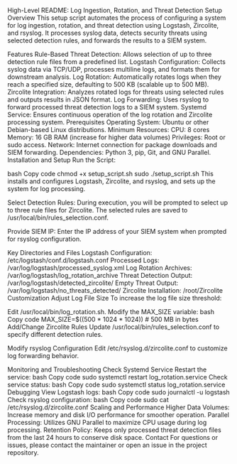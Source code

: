 
High-Level README: Log Ingestion, Rotation, and Threat Detection Setup
Overview
This setup script automates the process of configuring a system for log ingestion, rotation, and threat detection using Logstash, Zircolite, and rsyslog. It processes syslog data, detects security threats using selected detection rules, and forwards the results to a SIEM system.

Features
Rule-Based Threat Detection: Allows selection of up to three detection rule files from a predefined list.
Logstash Configuration: Collects syslog data via TCP/UDP, processes multiline logs, and formats them for downstream analysis.
Log Rotation: Automatically rotates logs when they reach a specified size, defaulting to 500 KB (scalable up to 500 MB).
Zircolite Integration: Analyzes rotated logs for threats using selected rules and outputs results in JSON format.
Log Forwarding: Uses rsyslog to forward processed threat detection logs to a SIEM system.
Systemd Service: Ensures continuous operation of the log rotation and Zircolite processing system.
Prerequisites
Operating System: Ubuntu or other Debian-based Linux distributions.
Minimum Resources:
CPU: 8 cores
Memory: 16 GB RAM (increase for higher data volumes)
Privileges: Root or sudo access.
Network: Internet connection for package downloads and SIEM forwarding.
Dependencies: Python 3, pip, Git, and GNU Parallel.
Installation and Setup
Run the Script:

bash
Copy code
chmod +x setup_script.sh
sudo ./setup_script.sh
This installs and configures Logstash, Zircolite, and rsyslog, and sets up the system for log processing.

Select Detection Rules: During execution, you will be prompted to select up to three rule files for Zircolite. The selected rules are saved to /usr/local/bin/rules_selection.conf.

Provide SIEM IP: Enter the IP address of your SIEM system when prompted for rsyslog configuration.

Key Directories and Files
Logstash Configuration: /etc/logstash/conf.d/logstash.conf
Processed Logs: /var/log/logstash/processed_syslog.xml
Log Rotation Archives: /var/log/logstash/log_rotation_archive
Threat Detection Output: /var/log/logstash/detected_zircolite/
Empty Threat Output: /var/log/logstash/no_threats_detected/
Zircolite Installation: /root/Zircolite
Customization
Adjust Log File Size
To increase the log file size threshold:

Edit /usr/local/bin/log_rotation.sh.
Modify the MAX_SIZE variable:
bash
Copy code
MAX_SIZE=$((500 * 1024 * 1024))  # 500 MB in bytes
Add/Change Zircolite Rules
Update /usr/local/bin/rules_selection.conf to specify different detection rules.

Modify rsyslog Configuration
Edit /etc/rsyslog.d/zircolite.conf to customize log forwarding behavior.

Monitoring and Troubleshooting
Check Systemd Service
Restart the service:
bash
Copy code
sudo systemctl restart log_rotation.service
Check service status:
bash
Copy code
sudo systemctl status log_rotation.service
Debugging
View Logstash logs:
bash
Copy code
sudo journalctl -u logstash
Check rsyslog configuration:
bash
Copy code
sudo cat /etc/rsyslog.d/zircolite.conf
Scaling and Performance
Higher Data Volumes: Increase memory and disk I/O performance for smoother operation.
Parallel Processing: Utilizes GNU Parallel to maximize CPU usage during log processing.
Retention Policy: Keeps only processed threat detection files from the last 24 hours to conserve disk space.
Contact
For questions or issues, please contact the maintainer or open an issue in the project repository.
